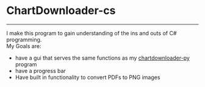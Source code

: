 <h1>ChartDownloader-cs</h1>
<hr/>
<div>
  <p> 
    I make this program to gain understanding of the ins and outs of C# programming.<br/>
    My Goals are:
  </p>
  <ul>
    <li>have a gui that serves the same functions as my <a href="https://github.com/qjlu404/chartdownloader/">chartdownloader-py</a> program </li>
    <li>have a progress bar</li>
    <li>Have built in functionality to convert PDFs to PNG images</li>
  </ul>
  
</div>
